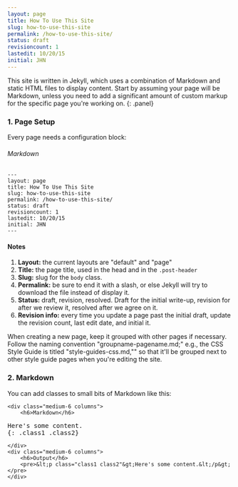 ```yaml
---
layout: page
title: How To Use This Site
slug: how-to-use-this-site
permalink: /how-to-use-this-site/
status: draft
revisioncount: 1
lastedit: 10/20/15
initial: JHN
---
```


This site is written in Jekyll, which uses a combination of Markdown and static HTML files to display content. Start by assuming your page will be Markdown, unless you need to add a significant amount of custom markup for the specific page you're working on.
{: .panel}

### 1. Page Setup

Every page needs a configuration block:

###### Markdown

	---
	layout: page
	title: How To Use This Site
	slug: how-to-use-this-site
	permalink: /how-to-use-this-site/
	status: draft
	revisioncount: 1
	lastedit: 10/20/15
	initial: JHN
	---

#### Notes

1. **Layout:** the current layouts are "default" and "page"
1. **Title:** the page title, used in the head and in the `.post-header`
1. **Slug:** slug for the `body` class.
1. **Permalink:** be sure to end it with a slash, or else Jekyll will try to download the file instead of display it.
1. **Status:** draft, revision, resolved. Draft for the initial write-up, revision for after we review it, resolved after we agree on it.
1. **Revision info:** every time you update a page past the initial draft, update the revision count, last edit date, and initial it.

When creating a new page, keep it grouped with other pages if necessary. Follow the naming convention "groupname-pagename.md;" e.g., the CSS Style Guide is titled "style-guides-css.md,"" so that it'll be grouped next to other style guide pages when you're editing the site.


### 2. Markdown

You can add classes to small bits of Markdown like this:

<div class="row">

	<div class="medium-6 columns">
		<h6>Markdown</h6>
<pre>Here's some content.
{: .class1 .class2}</pre>
	</div>
	<div class="medium-6 columns">
		<h6>Output</h6>
		<pre>&lt;p class="class1 class2"&gt;Here's some content.&lt;/p&gt;</pre>
	</div>
</div>